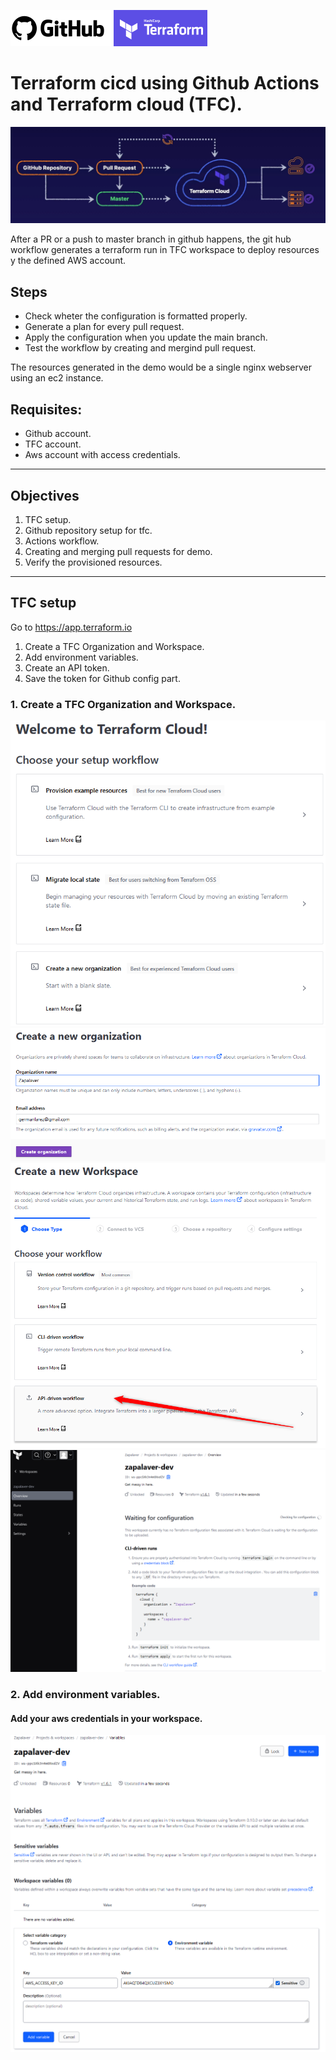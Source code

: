 ![gh_logo](images\github-tf-logos.png)

# Terraform cicd using Github Actions and Terraform cloud (TFC).

![workflow](images\workflow.png)

After a PR or a push to master branch in github happens, the git hub workflow generates a terraform run in TFC workspace to deploy resources y the defined AWS account.

## Steps

- Check wheter the configuration is formatted properly.
- Generate a plan for every pull request.
- Apply the configuration when you update the main branch.
- Test the workflow by creating and mergind pull request.

The resources generated in the demo would be a single nginx webserver using an ec2 instance.



## Requisites:

- Github account.
- TFC account.
- Aws account with access credentials.

___
## Objectives

1. TFC setup.
2. Github repository setup for tfc.
3. Actions workflow.
4. Creating and merging pull requests for demo.
5. Verify the provisioned resources.
___

## TFC setup

Go to https://app.terraform.io

1. Create a TFC Organization and Workspace.
2. Add environment variables.
3. Create an API token.
4. Save the token for Github config part.


### 1. Create a TFC Organization and Workspace.

![workflow](images\TFCOrganizationWorkspace.png)
![workflow](images\TFCOrganizationWorkspace2.png)
![workflow](images\TFCOrganizationWorkspace3.png)
![workflow](images\TFCOrganizationWorkspace4.png)

### 2. Add environment variables.

#### Add your aws credentials in your workspace.

![workflow](images\AddEnvironmentVariables.png)
